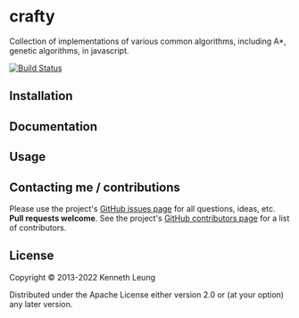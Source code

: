 # crafty

Collection of implementations of various common algorithms, including A*, genetic algorithms, in javascript.

[![Build Status](https://travis-ci.org/llnek/crafty.svg?branch=master)](https://travis-ci.org/llnek/crafty)


## Installation


## Documentation


## Usage



## Contacting me / contributions

Please use the project's [GitHub issues page] for all questions, ideas, etc. **Pull requests welcome**. See the project's [GitHub contributors page] for a list of contributors.

## License

Copyright © 2013-2022 Kenneth Leung

Distributed under the Apache License either version 2.0 or (at
your option) any later version.

<!--- links (repos) -->
[CHANGELOG]: https://github.com/llnek/crafty/releases
[GitHub issues page]: https://github.com/llnek/crafty/issues
[GitHub contributors page]: https://github.com/llnek/crafty/graphs/contributors



